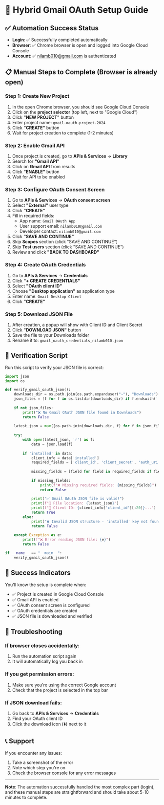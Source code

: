# 🎯 Hybrid Gmail OAuth Setup Guide

## ✅ Automation Success Status
- **Login**: ✅ Successfully completed automatically
- **Browser**: ✅ Chrome browser is open and logged into Google Cloud Console
- **Account**: ✅ nilamb010@gmail.com is authenticated

## 📋 Manual Steps to Complete (Browser is already open)

### Step 1: Create New Project
1. In the open Chrome browser, you should see Google Cloud Console
2. Click on the **project selector** (top left, next to "Google Cloud")
3. Click **"NEW PROJECT"** button
4. Enter project name: `gmail-oauth-project-2024`
5. Click **"CREATE"** button
6. Wait for project creation to complete (1-2 minutes)

### Step 2: Enable Gmail API
1. Once project is created, go to **APIs & Services** → **Library**
2. Search for **"Gmail API"**
3. Click on **Gmail API** from results
4. Click **"ENABLE"** button
5. Wait for API to be enabled

### Step 3: Configure OAuth Consent Screen
1. Go to **APIs & Services** → **OAuth consent screen**
2. Select **"External"** user type
3. Click **"CREATE"**
4. Fill in required fields:
   - App name: `Gmail OAuth App`
   - User support email: `nilamb010@gmail.com`
   - Developer contact: `nilamb010@gmail.com`
5. Click **"SAVE AND CONTINUE"**
6. Skip **Scopes** section (click "SAVE AND CONTINUE")
7. Skip **Test users** section (click "SAVE AND CONTINUE")
8. Review and click **"BACK TO DASHBOARD"**

### Step 4: Create OAuth Credentials
1. Go to **APIs & Services** → **Credentials**
2. Click **"+ CREATE CREDENTIALS"**
3. Select **"OAuth client ID"**
4. Choose **"Desktop application"** as application type
5. Enter name: `Gmail Desktop Client`
6. Click **"CREATE"**

### Step 5: Download JSON File
1. After creation, a popup will show with Client ID and Client Secret
2. Click **"DOWNLOAD JSON"** button
3. Save the file to your Downloads folder
4. Rename it to: `gmail_oauth_credentials_nilamb010.json`

## 🔧 Verification Script

Run this script to verify your JSON file is correct:

```python
import json
import os

def verify_gmail_oauth_json():
    downloads_dir = os.path.join(os.path.expanduser("~"), "Downloads")
    json_files = [f for f in os.listdir(downloads_dir) if f.endswith('.json') and 'gmail' in f.lower()]
    
    if not json_files:
        print("❌ No Gmail OAuth JSON file found in Downloads")
        return False
    
    latest_json = max([os.path.join(downloads_dir, f) for f in json_files], key=os.path.getctime)
    
    try:
        with open(latest_json, 'r') as f:
            data = json.load(f)
        
        if 'installed' in data:
            client_info = data['installed']
            required_fields = ['client_id', 'client_secret', 'auth_uri', 'token_uri']
            
            missing_fields = [field for field in required_fields if field not in client_info]
            
            if missing_fields:
                print(f"❌ Missing required fields: {missing_fields}")
                return False
            
            print("✅ Gmail OAuth JSON file is valid!")
            print(f"📁 File location: {latest_json}")
            print(f"🔑 Client ID: {client_info['client_id'][:20]}...")
            return True
        else:
            print("❌ Invalid JSON structure - 'installed' key not found")
            return False
            
    except Exception as e:
        print(f"❌ Error reading JSON file: {e}")
        return False

if __name__ == "__main__":
    verify_gmail_oauth_json()
```

## 🎉 Success Indicators

You'll know the setup is complete when:
- ✅ Project is created in Google Cloud Console
- ✅ Gmail API is enabled
- ✅ OAuth consent screen is configured
- ✅ OAuth credentials are created
- ✅ JSON file is downloaded and verified

## 🚨 Troubleshooting

### If browser closes accidentally:
1. Run the automation script again
2. It will automatically log you back in

### If you get permission errors:
1. Make sure you're using the correct Google account
2. Check that the project is selected in the top bar

### If JSON download fails:
1. Go back to **APIs & Services** → **Credentials**
2. Find your OAuth client ID
3. Click the download icon (⬇️) next to it

## 📞 Support

If you encounter any issues:
1. Take a screenshot of the error
2. Note which step you're on
3. Check the browser console for any error messages

---

**Note**: The automation successfully handled the most complex part (login), and these manual steps are straightforward and should take about 5-10 minutes to complete.